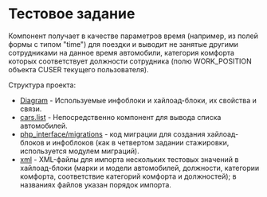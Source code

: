 # Тестовое задание

Компонент получает в качестве параметров время (например, из полей формы с типом "time") для поездки и выводит не занятые другими сотрудниками на данное время автомобили, категория комфорта которых соответствует должности сотрудника (полю WORK_POSITION объекта CUSER текущего пользователя).

Структура проекта:
- [Diagram]() - Используемые инфоблоки и хайлоад-блоки, их свойства и связи.
- [cars.list]() - Непосредственно компонент для вывода списка автомобилей.
- [php_interface/migrations]() - код миграции для создания хайлоад-блоков и инфоблоков (как в четвертом задании стажировки, используется модулем миграций).
- [xml]() - XML-файлы для импорта нескольких тестовых значений в хайлоад-блоки (марки и модели автомобилей, должности, категории комфорта, соответствие категорий комфорта и должностей); в названиях файлов указан порядок импорта.
